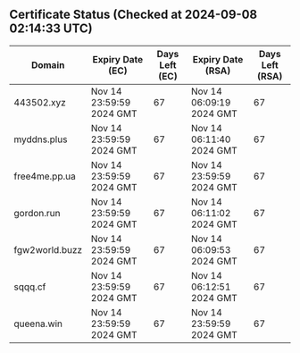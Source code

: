 ## Certificate Status (Checked at 2024-09-08 02:14:33 UTC)
| Domain | Expiry Date (EC) | Days Left (EC) | Expiry Date (RSA) | Days Left (RSA) |
|--------|-------------------|----------------|--------------------|--------------------|
| 443502.xyz | Nov 14 23:59:59 2024 GMT | 67 | Nov 14 06:09:19 2024 GMT | 67 |
| myddns.plus | Nov 14 23:59:59 2024 GMT | 67 | Nov 14 06:11:40 2024 GMT | 67 |
| free4me.pp.ua | Nov 14 23:59:59 2024 GMT | 67 | Nov 14 23:59:59 2024 GMT | 67 |
| gordon.run | Nov 14 23:59:59 2024 GMT | 67 | Nov 14 06:11:02 2024 GMT | 67 |
| fgw2world.buzz | Nov 14 23:59:59 2024 GMT | 67 | Nov 14 06:09:53 2024 GMT | 67 |
| sqqq.cf | Nov 14 23:59:59 2024 GMT | 67 | Nov 14 06:12:51 2024 GMT | 67 |
| queena.win | Nov 14 23:59:59 2024 GMT | 67 | Nov 14 23:59:59 2024 GMT | 67 |

